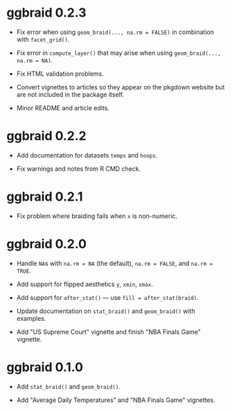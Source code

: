# ggbraid 0.2.3

* Fix error when using `geom_braid(..., na.rm = FALSE)` in combination with `facet_grid()`.

* Fix error in `compute_layer()` that may arise when using `geom_braid(..., na.rm = NA)`.

* Fix HTML validation problems.

* Convert vignettes to articles so they appear on the pkgdown website but are not included in the package itself.

* Minor README and article edits.


# ggbraid 0.2.2

* Add documentation for datasets `temps` and `hoops`.

* Fix warnings and notes from R CMD check.


# ggbraid 0.2.1

* Fix problem where braiding fails when `x` is non-numeric.


# ggbraid 0.2.0

* Handle `NA`s with `na.rm = NA` (the default), `na.rm = FALSE`, and 
  `na.rm = TRUE`.

* Add support for flipped aesthetics `y`, `xmin`, `xmax`.

* Add support for `after_stat()` — use `fill = after_stat(braid)`.

* Update documentation on `stat_braid()` and `geom_braid()` with examples.

* Add "US Supreme Court" vignette and finish "NBA Finals Game" vignette.


# ggbraid 0.1.0

* Add `stat_braid()` and `geom_braid()`.

* Add "Average Daily Temperatures" and "NBA Finals Game" vignettes.

